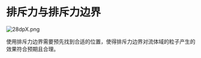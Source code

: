 # 排斥力与排斥力边界

![28dpX.png](https://s1.328888.xyz/2022/04/22/28dpX.png)

使用排斥力边界需要预先找到合适的位置，使得排斥力边界对流体域的粒子产生的效果符合预期且合理。
